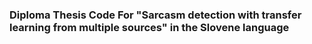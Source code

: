 ### Diploma Thesis Code For "Sarcasm detection with transfer learning from multiple sources" in the Slovene language